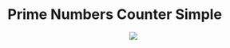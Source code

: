 # Prime Numbers Counter Simple

<p align="center">
    <img src="../../../../../assets/imgs/primes/PrimeCounterSimple.drawio.png">
</p>
